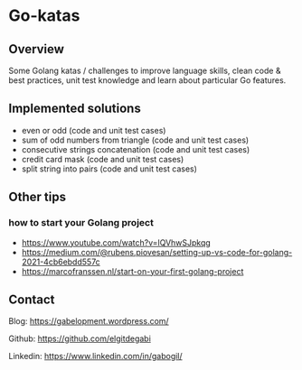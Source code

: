 # Go-katas
## Overview
Some Golang katas / challenges to improve language skills, clean code & best practices, unit test knowledge and learn about particular Go features.
## Implemented solutions
* even or odd (code and unit test cases)
* sum of odd numbers from triangle (code and unit test cases)
* consecutive strings concatenation (code and unit test cases)
* credit card mask (code and unit test cases)
* split string into pairs (code and unit test cases)
## Other tips
### how to start your Golang project
* https://www.youtube.com/watch?v=lQVhwSJpkqg
* https://medium.com/@rubens.piovesan/setting-up-vs-code-for-golang-2021-4cb6ebdd557c
* https://marcofranssen.nl/start-on-your-first-golang-project
## Contact
Blog: https://gabelopment.wordpress.com/

Github: https://github.com/elgitdegabi

Linkedin: https://www.linkedin.com/in/gabogil/
